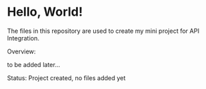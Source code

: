 # **Hello, World!**

The files in this repository are used to create my mini project for API Integration. 


Overview:

to be added later...


Status:
Project created, no files added yet